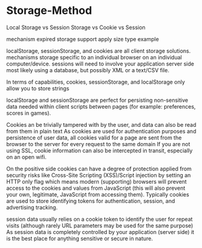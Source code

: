 # Storage-Method
Local Storage vs Session Storage vs Cookie vs Session

mechanism
expired
storage
support
apply
size
type
example

localStorage, sessionStorage, and cookies are all client storage solutions.
mechanisms 
storage specific to an individual browser on an individual computer/device.
sessions will need to involve your application server side most likely using a database, but possibly XML or a text/CSV file.

In terms of capabilities, cookies, sessionStorage, and localStorage only allow you to store strings

localStorage and sessionStorage are perfect for persisting non-sensitive data needed within client scripts between pages (for example: preferences, scores in games).

Cookies an be trivially tampered with by the user, and data can also be read from them in plain text 
As cookies are used for authentication purposes and persistence of user data, all cookies valid for a page are sent from the browser to the server for every request to the same domain
 If you are not using SSL, cookie information can also be intercepted in transit, especially on an open wifi.

On the positive side cookies can have a degree of protection applied from security risks like Cross-Site Scripting (XSS)/Script injection by setting an HTTP only flag which means modern (supporting) browsers will prevent access to the cookies and values from JavaScript (this will also prevent your own, legitimate, JavaScript from accessing them).
Typically cookies are used to store identifying tokens for authentication, session, and advertising tracking.

session data usually relies on a cookie token to identify the user for repeat visits (although rarely URL parameters may be used for the same purpose)
As session data is completely controlled by your application (server side) it is the best place for anything sensitive or secure in nature.

